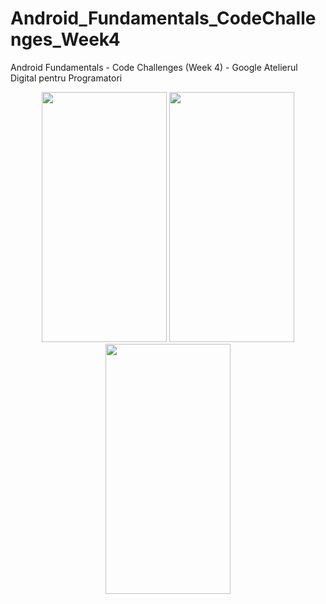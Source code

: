 # Android_Fundamentals_CodeChallenges_Week4
Android Fundamentals - Code Challenges (Week 4) - Google Atelierul Digital pentru Programatori
<br />
<p align="center">
    <img src="https://i.imgur.com/mZJGUzT.jpg" width="200" height="400"/>
    <img src="https://i.imgur.com/tNourtB.jpg" width="200" height="400"/>
    <img src="https://i.imgur.com/pPzEcqe.jpg" width="200" height="400"/>
</p>
